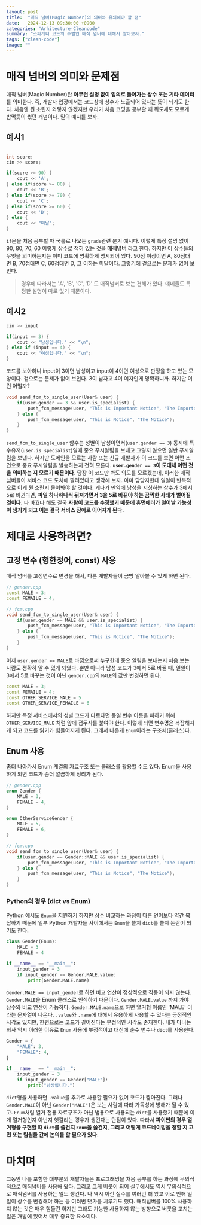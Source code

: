 ```yaml
---
layout: post
title:  "매직 넘버(Magic Number)의 의미와 유의해야 할 점"
date:   2024-12-13 09:30:00 +0900
categories: "Arhitecture-Cleancode"
summary: "스파게티 코드의 주범인 매직 넘버에 대해서 알아보자."
tags: ["clean-code"]
image: ""
---
```


# 매직 넘버의 의미와 문제점

매직 넘버(Magic Number)란 **아무런 설명 없이 임의로 들어가는 상수 또는 기타 데이터**를 의미한다. 즉, 개발자 입장에서는 코드상에 상수가 노출되어 있다는 뜻이 되기도 한다. 처음엔 뭔 소린지 와닿지 않겠지만 우리가 처음 코딩을 공부할 때 쥐도새도 모르게 밥먹듯이 썼던 개념이다. 밑의 예시를 보자.


## 예시1

```cpp

int score;
cin >> score;

if(score >= 90) {
    cout << 'A';
} else if(score >= 80) {
    cout << 'B';
} else if(score >= 70) {
    cout << 'C';
} else if(score >= 60) {
    cout << 'D';
} else {
    cout << "미달";
}
```

`if`문을 처음 공부할 때 국룰로 나오는 `grade`관련 분기 예시다. 이렇게 특정 설명 없이 90, 80, 70, 60 이렇게 상수로 적혀 있는 것을 **매직넘버** 라고 한다. 하지만 이 상수들의 무엇을 의미하는지는 이미 코드에 명확하게 명시되어 있다. 90점 이상이면 A, 80점대면 B, 70점대면 C, 60점대면 D, 그 이하는 미달이다. 그렇기에 겉으로는 문제가 없어 보인다.

> 경우에 따라서는 'A', 'B', 'C', 'D' 도 매직넘버로 보는 견해가 있다. 얘네들도 특정한 설명이 따로 없기 때문이다.


## 예시2

```cpp
cin >> input

if(input == 3) {
    cout << "남성입니다." << "\n";
} else if (input == 4) {
    cout << "여성입니다." << "\n";
}
```

코드를 보아하니 input이 3이면 남성이고 input이 4이면 여성으로 판정을 하고 있는 모양이다. 겉으로는 문제가 없어 보인다. 3이 남자고 4이 여자인게 명확하니까. 하지만 이건 어떨까?


```cpp
void send_fcm_to_single_user(User& user) {
    if(user.gender == 3 && user.is_specialist) {
        push_fcm_message(user, "This is Important Notice", "The Important Notice");
    } else {
        push_fcm_message(user, "This is Notice", "The Notice");
    }
}
```

`send_fcm_to_single_user` 함수는 성별이 남성이면서(`user.gender == 3`) 동시에 특수유저(`user.is_specialist`)일때 중요 푸시알림을 보내고 그렇지 않으면 일반 푸시알림을 보낸다. 하지만 도메인을 모르는 사람 또는 신규 개발자가 이 코드를 보면 어떤 조건으로 중요 푸시알림을 발송하는지 전혀 모른다. **`user.gender == 3`이 도대체 어떤 것을 의미하는 지 모르기 때문이다.** 당장 이 코드만 봐도 의도를 모르겠는데, 이러한 매직넘버들이 서비스 코드 도처에 깔려있다고 생각해 보자. 아마 담당자한테 일일이 반복적으로 이게 뭔 소린지 물어봐야 할 것이다. 게다가 만약에 남성을 지칭하는 상수가 3에서 5로 바뀐다면, **파일 하나하나씩 뒤져가면서 3을 5로 바꿔야 하는 끔찍한 사태가 벌어질 것이다.** 다 바꿨다 해도 결국 **사람이 코드를 수정했기 때문에 휴먼에러가 일어날 가능성이 생기게 되고 이는 결국 서비스 장애로 이어지게 된다.**


# 제대로 사용하려면?

## 고정 변수 (형한정어, const) 사용

매직 넘버를 고정변수로 변경을 해서, 다른 개발자들이 금방 알아볼 수 있게 하면 된다.

```cpp
// gender.cpp
const MALE = 3;
const FEMAILE = 4;

// fcm.cpp
void send_fcm_to_single_user(User& user) {
    if(user.gender == MALE && user.is_specialist) {
        push_fcm_message(user, "This is Important Notice", "The Important Notice");
    } else {
        push_fcm_message(user, "This is Notice", "The Notice");
    }
}
```

이제 `user.gender == MALE`로 바뀜으로써 누구한테 중요 알림을 보내는지 처음 보는 사람도 정확히 알 수 있게 되었다. 뿐만 아니라 남성 코드가 3에서 5로 바뀔 때, 일일이 3에서 5로 바꾸는 것이 아닌 `gender.cpp`의 `MALE`의 값만 변경하면 된다.

```cpp
const MALE = 3;
const FEMAILE = 4;
const OTHER_SERVICE_MALE = 5
const OTHER_SERVICE_FEMAILE = 6
```

하지만 특정 서비스에서의 성별 코드가 다르다면 동일 변수 이름을 피하기 위해 `OTHER_SERVICE_MALE` 처럼 앞에 접두사를 붙여야 한다. 이렇게 되면 변수명은 복잡해지게 되고 코드를 읽기가 힘들어지게 된다. 그래서 나온게 `Enum`이라는 구조체(클래스)다.


## Enum 사용 

좀더 나아가서 Enum 계열의 자료구조 또는 클래스를 활용할 수도 있다.
Enum을 사용하게 되면 코드가 좀더 깔끔하게 정리가 된다.

```cpp
// gender.cpp
enum Gender {
    MALE = 3,
    FEMALE = 4,
}

enum OtherServiceGender {
    MALE = 5,
    FEMALE = 6,
}

// fcm.cpp
void send_fcm_to_single_user(User& user) {
    if(user.gender == Gender::MALE && user.is_specialist) {
        push_fcm_message(user, "This is Important Notice", "The Important Notice");
    } else {
        push_fcm_message(user, "This is Notice", "The Notice");
    }
}
```

### Python의 경우 (dict vs Enum)

Python 에서도 `Enum`을 지원하기 하지만 상수 비교하는 과정이 다른 언어보다 약간 복잡하기 때문에 일부 Python 개발자들 사이에서는 `Enum`을 쓸지 `dict`를 쓸지 논란이 되기도 한다.

```python
class Gender(Enum):
    MALE = 3
    FEMALE = 4

if __name__ == "__main__":
    input_gender = 3
    if input_gender == Gender.MALE.value:
        print(Gender.MALE.name)
```

`Gender.MALE == input_gender`로 하면 비교 연산이 정상적으로 작동이 되지 않는다. `Gender.MALE`을 Enum 클래스로 인식하기 때문이다. `Gender.MALE.value` 까지 가야 상수와 비교 연산이 가능하다. `Gender.MALE.name`으로 하면 열거형 이름인 'MALE' 이라는 문자열이 나온다. `.value`와 `.name`에 대해서 유용하게 사용할 수 있다는 긍정적인 시각도 있지만, 한편으로는 코드가 길어진다는 부정적인 시각도 존재한다. 내가 다니는 회사 역시 이러한 이유로 `Enum` 사용에 부정적이고 대신에 순수 변수나 `dict`를 사용한다.

```python
Gender = {
    "MALE": 3,
    "FEMALE": 4,
}

if __name__ == "__main__":
    input_gender = 3
    if input_gender == Gender["MALE"]:
        print("남성입니다.")
```

`dict`형을 사용하면 `.value`를 추가로 사용할 필요가 없어 코드가 짧아진다. 그러나 `Gender.MALE`이 아닌 `Gender["MALE"]`은 보는 사람에 따라 가독성에 방해가 될 수 있고. `Enum`처럼 열거 전용 자료구조가 아닌 범용으로 사용되는 `dict`를 사용했기 때문에 이게 열거형인지 아닌지 헷갈리는 경우가 생긴다는 단점이 있다. 따라서 **파이썬의 경우 열거형을 구현할 때 `dict`를 쓸건지 `Enum`을 쓸건지, 그리고 어떻게 코드네이밍을 정할 지 고민 또는 팀원들 간에 논의를 할 필요가 있다.**


# 마치며

그동안 나를 포함한 대부분의 개발자들은 프로그래밍을 처음 공부를 하는 과정에 무의식적으로 매직넘버를 사용해 왔다. 그리고 그게 버릇이 되어 실무에서도 역시 무의식적으로 매직넘버를 사용하는 일도 생긴다. 나 역시 이런 실수를 여러번 해 왔고 이로 인해 일일이 상수를 변경해야 하는 등 여러번 댓가를 치루기도 했다. 매직넘버를 100% 사용하지 않는 것은 매우 힘들긴 하지만 그래도 가능한 사용하지 않는 방향으로 버릇을 고치는 일은 개발에 있어서 매우 중요한 요소이다.
